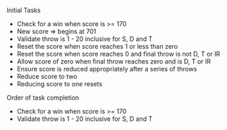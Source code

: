 Initial Tasks
- Check for a win when score is >= 170
- New score => begins at 701
- Validate throw is 1 - 20 inclusive for S, D and T
- Reset the score when score reaches 1 or less than zero
- Reset the score when score reaches 0 and final throw is not D, T or IR
- Allow score of zero when final throw reaches zero and is D, T or IR
- Ensure score is reduced appropriately after a series of throws
- Reduce score to two
- Reducing score to one resets

Order of task completion
- Check for a win when score is >= 170
- Validate throw is 1 - 20 inclusive for S, D and T